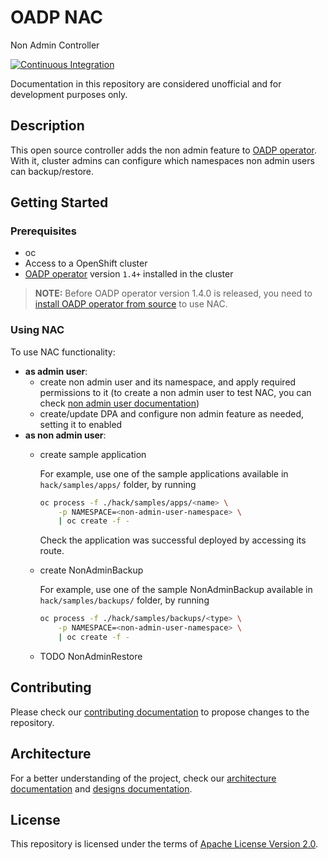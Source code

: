 # OADP NAC

Non Admin Controller

[![Continuous Integration](https://github.com/migtools/oadp-non-admin/actions/workflows/ci.yml/badge.svg)](https://github.com/migtools/oadp-non-admin/actions/workflows/ci.yml)

<!-- TODO add Official documentation link once it is created -->

Documentation in this repository are considered unofficial and for development purposes only.

## Description

This open source controller adds the non admin feature to [OADP operator](https://github.com/openshift/oadp-operator). With it, cluster admins can configure which namespaces non admin users can backup/restore.

## Getting Started

### Prerequisites
- oc
- Access to a OpenShift cluster
- [OADP operator](https://github.com/openshift/oadp-operator) version `1.4+` installed in the cluster

> **NOTE:** Before OADP operator version 1.4.0 is released, you need to [install OADP operator from source](docs/CONTRIBUTING.md#install-from-source) to use NAC.

### Using NAC

To use NAC functionality:
- **as admin user**:
    - create non admin user and its namespace, and apply required permissions to it (to create a non admin user to test NAC, you can check [non admin user documentation](docs/non_admin_user.md))
    - create/update DPA and configure non admin feature as needed, setting it to enabled
- **as non admin user**:
    - create sample application

        For example, use one of the sample applications available in `hack/samples/apps/` folder, by running
        ```sh
        oc process -f ./hack/samples/apps/<name> \
            -p NAMESPACE=<non-admin-user-namespace> \
            | oc create -f -
        ```

        Check the application was successful deployed by accessing its route.
    - create NonAdminBackup

        For example, use one of the sample NonAdminBackup available in `hack/samples/backups/` folder, by running
        ```sh
        oc process -f ./hack/samples/backups/<type> \
            -p NAMESPACE=<non-admin-user-namespace> \
            | oc create -f -
        ```
        <!-- TODO how to track status -->
    - TODO NonAdminRestore

## Contributing

Please check our [contributing documentation](docs/CONTRIBUTING.md) to propose changes to the repository.

## Architecture

For a better understanding of the project, check our [architecture documentation](docs/architecture.md) and [designs documentation](docs/design/).

## License

This repository is licensed under the terms of [Apache License Version 2.0](LICENSE).
